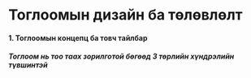 # Тоглоомын дизайн ба төлөвлөлт

#### 1. Тоглоомын ĸонцепц ба товч тайлбар

##### Тоглоом нь тоо таах зорилготой бөгөөд 3 төрлийн хүндрэлийн түвшинтэй

#### 